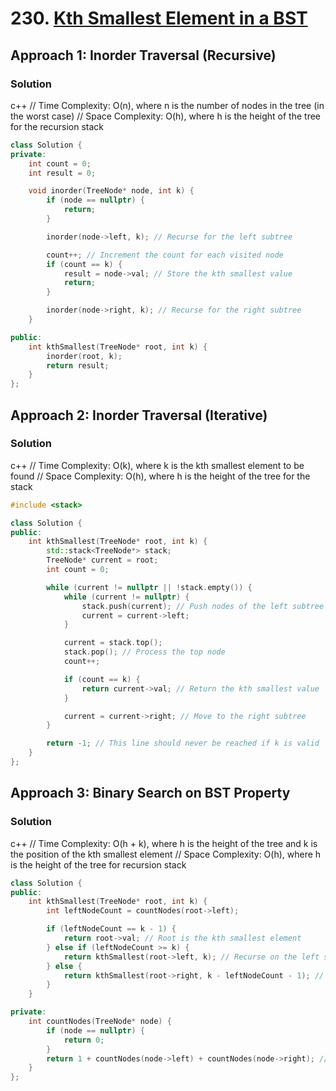 # 230. [Kth Smallest Element in a BST](https://leetcode.com/problems/kth-smallest-element-in-a-bst/)

## Approach 1: Inorder Traversal (Recursive)

### Solution
c++
// Time Complexity: O(n), where n is the number of nodes in the tree (in the worst case)
// Space Complexity: O(h), where h is the height of the tree for the recursion stack
```cpp
class Solution {
private:
    int count = 0;
    int result = 0;

    void inorder(TreeNode* node, int k) {
        if (node == nullptr) {
            return;
        }

        inorder(node->left, k); // Recurse for the left subtree

        count++; // Increment the count for each visited node
        if (count == k) {
            result = node->val; // Store the kth smallest value
            return;
        }

        inorder(node->right, k); // Recurse for the right subtree
    }

public:
    int kthSmallest(TreeNode* root, int k) {
        inorder(root, k);
        return result;
    }
};
```

## Approach 2: Inorder Traversal (Iterative)

### Solution
c++
// Time Complexity: O(k), where k is the kth smallest element to be found
// Space Complexity: O(h), where h is the height of the tree for the stack
```cpp
#include <stack>

class Solution {
public:
    int kthSmallest(TreeNode* root, int k) {
        std::stack<TreeNode*> stack;
        TreeNode* current = root;
        int count = 0;

        while (current != nullptr || !stack.empty()) {
            while (current != nullptr) {
                stack.push(current); // Push nodes of the left subtree
                current = current->left;
            }

            current = stack.top();
            stack.pop(); // Process the top node
            count++;

            if (count == k) {
                return current->val; // Return the kth smallest value
            }

            current = current->right; // Move to the right subtree
        }

        return -1; // This line should never be reached if k is valid
    }
};
```

## Approach 3: Binary Search on BST Property

### Solution
c++
// Time Complexity: O(h + k), where h is the height of the tree and k is the position of the kth smallest element
// Space Complexity: O(h), where h is the height of the tree for recursion stack
```cpp
class Solution {
public:
    int kthSmallest(TreeNode* root, int k) {
        int leftNodeCount = countNodes(root->left);

        if (leftNodeCount == k - 1) {
            return root->val; // Root is the kth smallest element
        } else if (leftNodeCount >= k) {
            return kthSmallest(root->left, k); // Recurse on the left subtree
        } else {
            return kthSmallest(root->right, k - leftNodeCount - 1); // Recurse on the right subtree
        }
    }

private:
    int countNodes(TreeNode* node) {
        if (node == nullptr) {
            return 0;
        }
        return 1 + countNodes(node->left) + countNodes(node->right); // Count nodes in the subtree
    }
};
```

